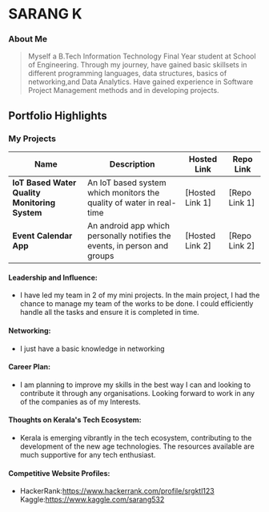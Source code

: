 # SARANG K 

### About Me

> Myself a B.Tech Information Technology Final Year student at School of Engineering. Through my journey, have gained basic skillsets in different programming languages, data structures,
basics of networking,and Data Analytics. Have gained experience in Software Project Management methods and in developing projects.

## Portfolio Highlights

### My Projects

| Name                | Description                                                               | Hosted Link                              | Repo Link                                                      |
|---------------------|---------------------------------------------------------------------------|------------------------------------------|----------------------------------------------------------------|
| **IoT Based Water Quality Monitoring System**  | An IoT based system which monitors the quality of water in real-time                                              | [Hosted Link 1]    | [Repo Link 1]            |
| **Event Calendar App**  | An android app which personally notifies the events, in person and groups                                              | [Hosted Link 2]   | [Repo Link 2]            |

#### Leadership and Influence:

- I have led my team in 2 of my mini projects. In the main project, I had the chance to manage my team of the works to be done. I could efficiently handle all the tasks and ensure it is completed in time.

#### Networking:

- I just have a basic knowledge in networking

#### Career Plan:

- I am planning to improve my skills in the best way I can and looking to contribute it through any organisations. Looking forward to work in any of the companies as of my Interests.

#### Thoughts on Kerala's Tech Ecosystem:

- Kerala is emerging vibrantly in the tech ecosystem, contributing to the development of the new age technologies. The resources available are much supportive for any tech enthusiast.


#### Competitive Website Profiles:

- HackerRank:https://www.hackerrank.com/profile/srgktl123
Kaggle:https://www.kaggle.com/sarang532
